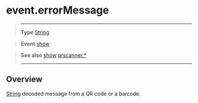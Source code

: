 # event.errorMessage

> --------------------- ------------------------------------------------------------------------------------------
> __Type__              [String](https://docs.coronalabs.com/api/type/String.html)

> __Event__             [show](/plugin/qrscanner/event/show/index.md)

> __See also__          [show](/plugin/qrscanner/event/show/index.md)
>						[qrscanner.*](/plugin/qrscanner/index.md)
> --------------------- ------------------------------------------------------------------------------------------

## Overview

[String](https://docs.coronalabs.com/api/type/String.html) decoded message from a QR code or a barcode.